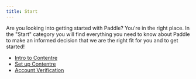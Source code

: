 ```yaml
---
title: Start
---
```


<article class="text-white">
  <p class="text-xl">
    Are you looking into getting started with Paddle? You're in the right place.
    In the "Start" category you will find everything you need to know about
    Paddle to make an informed decision that we are the right fit for you and to
    get started!
  </p>

  <ul class="mt-6">
    <li>
      <a class="underline text-xl" href="#">Intro to Contentre</a>
    </li>
    <li>
      <a class="underline text-xl" href="#">Set up Contentre</a>
    </li>
    <li>
      <a class="underline text-xl" href="#">Account Verification</a>
    </li>
  </ul>
</article>
